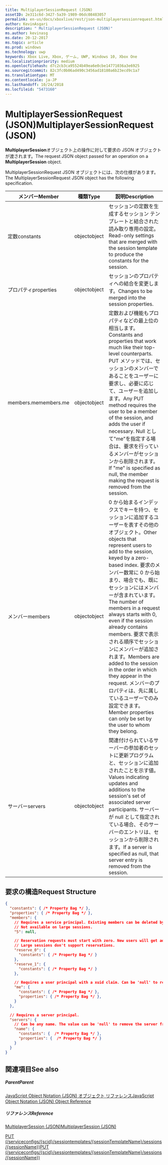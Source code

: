 ```yaml
---
title: MultiplayerSessionRequest (JSON)
assetID: 2e311c6d-3427-5a39-1989-06dc08483057
permalink: en-us/docs/xboxlive/rest/json-multiplayersessionrequest.html
author: KevinAsgari
description: " MultiplayerSessionRequest (JSON)"
ms.author: kevinasg
ms.date: 20-12-2017
ms.topic: article
ms.prod: windows
ms.technology: uwp
keywords: Xbox Live, Xbox, ゲーム, UWP, Windows 10, Xbox One
ms.localizationpriority: medium
ms.openlocfilehash: d7c2cb3ca95524b49ea6e0cbe14771036a3e6925
ms.sourcegitcommit: 82c3fc0b06ad490c3456ad18180a6b23ecd9c1a7
ms.translationtype: MT
ms.contentlocale: ja-JP
ms.lasthandoff: 10/24/2018
ms.locfileid: "5473160"
---
```

# <a name="multiplayersessionrequest-json"></a><span data-ttu-id="82b78-104">MultiplayerSessionRequest (JSON)</span><span class="sxs-lookup"><span data-stu-id="82b78-104">MultiplayerSessionRequest (JSON)</span></span>
<span data-ttu-id="82b78-105">**MultiplayerSession**オブジェクト上の操作に対して要求の JSON オブジェクトが渡されます。</span><span class="sxs-lookup"><span data-stu-id="82b78-105">The request JSON object passed for an operation on a **MultiplayerSession** object.</span></span> 
<a id="ID4EQ"></a>

  
 
<span data-ttu-id="82b78-106">MultiplayerSessionRequest JSON オブジェクトには、次の仕様があります。</span><span class="sxs-lookup"><span data-stu-id="82b78-106">The MultiplayerSessionRequest JSON object has the following specification.</span></span>
 
| <span data-ttu-id="82b78-107">メンバー</span><span class="sxs-lookup"><span data-stu-id="82b78-107">Member</span></span>| <span data-ttu-id="82b78-108">種類</span><span class="sxs-lookup"><span data-stu-id="82b78-108">Type</span></span>| <span data-ttu-id="82b78-109">説明</span><span class="sxs-lookup"><span data-stu-id="82b78-109">Description</span></span>| 
| --- | --- | --- | 
| <span data-ttu-id="82b78-110">定数</span><span class="sxs-lookup"><span data-stu-id="82b78-110">constants</span></span>| <span data-ttu-id="82b78-111">object</span><span class="sxs-lookup"><span data-stu-id="82b78-111">object</span></span>| <span data-ttu-id="82b78-112">セッションの定数を生成するセッション テンプレートと結合された読み取り専用の設定。</span><span class="sxs-lookup"><span data-stu-id="82b78-112">Read-only settings that are merged with the session template to produce the constants for the session.</span></span> | 
| <span data-ttu-id="82b78-113">プロパティ</span><span class="sxs-lookup"><span data-stu-id="82b78-113">properties</span></span> | <span data-ttu-id="82b78-114">object</span><span class="sxs-lookup"><span data-stu-id="82b78-114">object</span></span> | <span data-ttu-id="82b78-115">セッションのプロパティへの結合を変更します。</span><span class="sxs-lookup"><span data-stu-id="82b78-115">Changes to be merged into the session properties.</span></span>| 
| <span data-ttu-id="82b78-116">members.me</span><span class="sxs-lookup"><span data-stu-id="82b78-116">members.me</span></span> | <span data-ttu-id="82b78-117">object</span><span class="sxs-lookup"><span data-stu-id="82b78-117">object</span></span>| <span data-ttu-id="82b78-118">定数および機能もプロパティなどの最上位の相当します。</span><span class="sxs-lookup"><span data-stu-id="82b78-118">Constants and properties that work much like their top-level counterparts.</span></span> <span data-ttu-id="82b78-119">PUT メソッドでは、セッションのメンバーであることをユーザーに要求し、必要に応じて、ユーザーを追加します。</span><span class="sxs-lookup"><span data-stu-id="82b78-119">Any PUT method requires the user to be a member of the session, and adds the user if necessary.</span></span> <span data-ttu-id="82b78-120">Null として"me"を指定する場合は、要求を行っているメンバーがセッションから削除されます。</span><span class="sxs-lookup"><span data-stu-id="82b78-120">If "me" is specified as null, the member making the request is removed from the session.</span></span> | 
| <span data-ttu-id="82b78-121">メンバー</span><span class="sxs-lookup"><span data-stu-id="82b78-121">members</span></span> | <span data-ttu-id="82b78-122">object</span><span class="sxs-lookup"><span data-stu-id="82b78-122">object</span></span>| <span data-ttu-id="82b78-123">0 から始まるインデックスでキーを持つ、セッションに追加するユーザーを表すその他のオブジェクト。</span><span class="sxs-lookup"><span data-stu-id="82b78-123">Other objects that represent users to add to the session, keyed by a zero-based index.</span></span> <span data-ttu-id="82b78-124">要求のメンバー数常に 0 から始まり、場合でも、既にセッションにはメンバーが含まれています。</span><span class="sxs-lookup"><span data-stu-id="82b78-124">The number of members in a request always starts with 0, even if the session already contains members.</span></span> <span data-ttu-id="82b78-125">要求で表示される順序でセッションにメンバーが追加されます。</span><span class="sxs-lookup"><span data-stu-id="82b78-125">Members are added to the session in the order in which they appear in the request.</span></span> <span data-ttu-id="82b78-126">メンバーのプロパティは、先に属しているユーザーでのみ設定できます。</span><span class="sxs-lookup"><span data-stu-id="82b78-126">Member properties can only be set by the user to whom they belong.</span></span> | 
| <span data-ttu-id="82b78-127">サーバー</span><span class="sxs-lookup"><span data-stu-id="82b78-127">servers</span></span> | <span data-ttu-id="82b78-128">object</span><span class="sxs-lookup"><span data-stu-id="82b78-128">object</span></span>| <span data-ttu-id="82b78-129">関連付けられているサーバーの参加者のセットに更新プログラムと、セッションに追加されたことを示す値。</span><span class="sxs-lookup"><span data-stu-id="82b78-129">Values indicating updates and additions to the session's set of associated server participants.</span></span> <span data-ttu-id="82b78-130">サーバーが null として指定されている場合、そのサーバーのエントリは、セッションから削除されます。</span><span class="sxs-lookup"><span data-stu-id="82b78-130">If a server is specified as null, that server entry is removed from the session.</span></span> | 
  
<a id="ID4EZ"></a>

 
## <a name="request-structure"></a><span data-ttu-id="82b78-131">要求の構造</span><span class="sxs-lookup"><span data-stu-id="82b78-131">Request Structure</span></span>
 

```json
{
  "constants": { /* Property Bag */ },
  "properties": { /* Property Bag */ },
  "members": {
    // Requires a service principal. Existing members can be deleted by index.
    // Not available on large sessions.
    "5": null,

    // Reservation requests must start with zero. New users will get added in order to the end of the session's member list.
    // Large sessions don't support reservations.
    "reserve_0": {
      "constants": { /* Property Bag */ }
    },
    "reserve_1": {
      "constants": { /* Property Bag */ }
    },

    // Requires a user principal with a xuid claim. Can be 'null' to remove myself from the session.
    "me": {
      "constants": { /* Property Bag */ },
      "properties": { /* Property Bag */ },
    }
  },

  // Requires a server principal.
  "servers": {
    // Can be any name. The value can be 'null' to remove the server from the session.
    "name": {
      "constants": {  /* Property Bag */ },
      "properties": {  /* Property Bag */ }
    }
  }
}
```

  
<a id="ID4EAB"></a>

 
## <a name="see-also"></a><span data-ttu-id="82b78-132">関連項目</span><span class="sxs-lookup"><span data-stu-id="82b78-132">See also</span></span>
 
<a id="ID4ECB"></a>

 
##### <a name="parent"></a><span data-ttu-id="82b78-133">Parent</span><span class="sxs-lookup"><span data-stu-id="82b78-133">Parent</span></span> 

[<span data-ttu-id="82b78-134">JavaScript Object Notation (JSON) オブジェクト リファレンス</span><span class="sxs-lookup"><span data-stu-id="82b78-134">JavaScript Object Notation (JSON) Object Reference</span></span>](atoc-xboxlivews-reference-json.md)

  
<a id="ID4EMB"></a>

 
##### <a name="reference"></a><span data-ttu-id="82b78-135">リファレンス</span><span class="sxs-lookup"><span data-stu-id="82b78-135">Reference</span></span> 

[<span data-ttu-id="82b78-136">MultiplayerSession (JSON)</span><span class="sxs-lookup"><span data-stu-id="82b78-136">MultiplayerSession (JSON)</span></span>](json-multiplayersession.md)

 [<span data-ttu-id="82b78-137">PUT (/serviceconfigs/{scid}/sessiontemplates/{sessionTemplateName}/sessions/{sessionName})</span><span class="sxs-lookup"><span data-stu-id="82b78-137">PUT (/serviceconfigs/{scid}/sessiontemplates/{sessionTemplateName}/sessions/{sessionName})</span></span>](../uri/sessiondirectory/uri-serviceconfigsscidsessiontemplatessessiontemplatenamesessionssessionnameput.md)

   